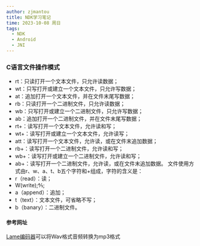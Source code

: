 ```yaml
---
author: zjmantou
title: NDK学习笔记
time: 2023-10-08 周日
tags:
  - NDK
  - Android
  - JNI
---
```

### C语言文件操作模式

- rt：只读打开一个文本文件，只允许读数据；
- ﻿wt：只写打开或建立一个文本文件，只允许写数据；
- ﻿﻿at：追加打开一个文本文件，并在文件末尾写数据；
- ﻿rb：只读打开一个二进制文件，只允许读数据；
- ﻿﻿wb：只写打开或建立一个二进制文件，只允许写数据；
- ﻿﻿ab：追加打开一个二进制文件，并在文件末尾写数据；
- ﻿rt+：读写打开一个文本文件，允许读和写；
- ﻿wt+：读写打开或建立一个文本文件，允许读写；
- ﻿﻿att：读写打开一个文本文件，允许读，或在文件末追加数据；
- ﻿﻿rb+：读写打开一个二进制文件，允许读和写；
- ﻿﻿wb+：读写打开或建立一个二进制文件，允许读和写；
- ﻿﻿ab+：读写打开一个二进制文件，允许读，或在文件末追加数据。
文件使用方式由r、w、a、t、b五个字符和+组成，字符的含义是：
- ﻿r（read）：读；
- ﻿﻿W(write);⅘;
- ﻿﻿a（append）：追加；
- ﻿t（text）：文本文件，可省略不写；
- ﻿﻿b（banary）：二进制文件。

#### 参考网址
[Lame编码器](https://lame.sourceforge.io/)可以将Wav格式音频转换为mp3格式

